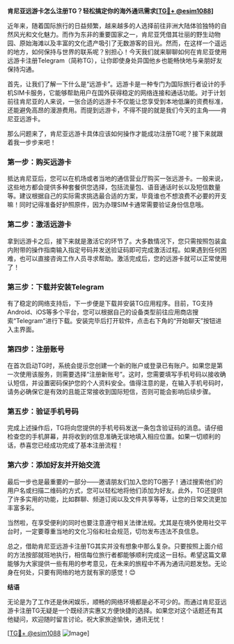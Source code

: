 **肯尼亚远游卡怎么注册TG？轻松搞定你的海外通讯需求[[TG💪+ @esim1088](https://t.me/s/esim1088)]**

近年来，随着国际旅行的日益频繁，越来越多的人选择前往非洲大陆体验独特的自然风光和文化魅力。而作为东非的重要国家之一，肯尼亚凭借其壮丽的野生动物园、原始海滩以及丰富的文化遗产吸引了无数游客的目光。然而，在这样一个遥远的地方，如何保持与世界的联系呢？别担心！今天我们就来聊聊如何在肯尼亚使用远游卡注册Telegram（简称TG），让你即使身处异国他乡也能畅快地与亲朋好友保持沟通。

首先，让我们了解一下什么是“远游卡”。远游卡是一种专门为国际旅行者设计的手机SIM卡服务，它能够帮助用户在国外获得稳定的网络连接和通话功能。对于计划前往肯尼亚的人来说，一张合适的远游卡不仅能让您享受到本地低廉的资费标准，还能避免高昂的漫游费用。而提到远游卡，不得不提的就是我们今天的主角——肯尼亚远游卡。

那么问题来了，肯尼亚远游卡具体应该如何操作才能成功注册TG呢？接下来就跟着我一步步来吧！

### 第一步：购买远游卡

抵达肯尼亚后，您可以在机场或者当地的通信营业厅购买一张远游卡。一般来说，这些地方都会提供多种套餐供您选择，包括流量包、语音通话时长以及短信数量等。建议根据自己的实际需求挑选最合适的方案，毕竟谁也不想浪费不必要的开支嘛！同时记得准备好护照原件，因为办理SIM卡通常需要验证身份信息哦。

### 第二步：激活远游卡

拿到远游卡之后，接下来就是激活它的环节了。大多数情况下，您只需按照包装盒内附带的操作指南输入指定号码并发送验证码即可完成激活过程。如果遇到任何困难，也可以直接咨询工作人员寻求帮助。激活完成后，您的远游卡就可以正常使用了！

### 第三步：下载并安装Telegram

有了稳定的网络支持后，下一步便是下载并安装TG应用程序。目前，TG支持Android、iOS等多个平台，您可以根据自己的设备类型前往应用商店搜索“Telegram”进行下载。安装完毕后打开软件，点击右下角的“开始聊天”按钮进入主界面。

### 第四步：注册账号

在首次启动TG时，系统会提示您创建一个新的账户或登录已有账户。如果您是第一次使用该服务，则需要选择“注册新账号”。这时，您需要填写手机号码以接收确认短信，并设置密码保护您的个人资料安全。值得注意的是，在输入手机号码时，请务必确保它是有效的且能正常接收到国际短信，否则可能会影响后续步骤。

### 第五步：验证手机号码

完成上述操作后，TG将向您提供的手机号码发送一条包含验证码的消息。请仔细检查您的手机屏幕，并将收到的信息准确无误地填入相应位置。如果一切顺利的话，恭喜您已经成功完成了基本注册流程！

### 第六步：添加好友并开始交流

最后一步也是最重要的一部分——邀请朋友们加入您的TG圈子！通过搜索他们的用户名或扫描二维码的方式，您可以轻松地将他们添加为好友。此外，TG还提供了许多实用的功能，比如群聊、频道订阅以及文件共享等等，让您的日常交流更加丰富多彩。

当然啦，在享受便利的同时也要注意遵守相关法律法规。尤其是在境外使用社交平台时，一定要尊重当地的文化习俗和社会规范，切勿发布违法不良信息。

总之，借助肯尼亚远游卡注册TG其实并没有想象中那么复杂。只要按照上面介绍的方法按部就班地执行，相信每位旅行者都能够顺利完成这一目标。希望这篇文章能够为大家提供一些有用的参考意见，在未来的旅程中不再为通讯问题发愁。无论身在何处，只要有网络的地方就有家的感觉！😊

**结语**

无论是为了工作还是休闲娱乐，顺畅的网络环境都是必不可少的。而通过肯尼亚远游卡注册TG无疑是一个既经济实惠又方便快捷的选择。如果您对这个话题还有其他疑问，欢迎随时留言讨论。祝大家旅途愉快，通讯无忧！

[[TG💪+ @esim1088](https://t.me/s/esim1088) ![Image](https://i.postimg.cc/4NQfJmqS/Snipaste-2025-05-13-00-14-12.png)]